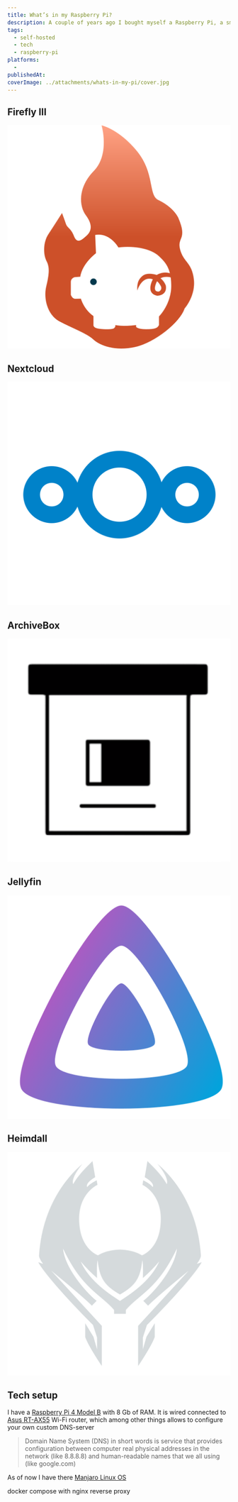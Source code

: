 ```yaml
---
title: What’s in my Raspberry Pi?
description: A couple of years ago I bought myself a Raspberry Pi, a small, energy-efficient, fully-functional computer that is often used for studying or hobbies. I am using it as a home server self-hosting some websites locally to have more control and flexibility over data and functionality of them. My Pi setup went through several iterations and is still evolving. I'd like to share with you the current state of it and future plans that I'm having. I think it really interesting in modern Everything-as-a-Service world to realize how many things we can still do by ourselves.
tags:
  - self-hosted
  - tech
  - raspberry-pi
platforms:
  -
publishedAt:
coverImage: ../attachments/whats-in-my-pi/cover.jpg
---
```


## Firefly III

![firefly iii logo](../attachments/whats-in-my-pi/firefly-iii-logo.svg)

## Nextcloud

![nextcloud logo](../attachments/whats-in-my-pi/nextcloud-logo.svg)

## ArchiveBox

![archivebox logo](../attachments/whats-in-my-pi/archivebox-logo.svg)

## Jellyfin

![jellyfin logo](../attachments/whats-in-my-pi/jellyfin-logo.svg)

## Heimdall

![heimdall logo](../attachments/whats-in-my-pi/heimdall-logo.svg)

## Tech setup

I have a [Raspberry Pi 4 Model B](https://www.raspberrypi.com/products/raspberry-pi-4-model-b/) with 8 Gb of RAM. It is wired connected to [Asus RT-AX55](https://www.asus.com/networking-iot-servers/wifi-routers/all-series/rt-ax55/) Wi-Fi router, which among other things allows to configure your own custom DNS-server

> Domain Name System (DNS) in short words is service that provides configuration between computer real physical addresses in the network (like 8.8.8.8) and human-readable names that we all using (like google.com)

As of now I have there [Manjaro Linux OS](https://manjaro.org/)

docker compose with nginx reverse proxy
